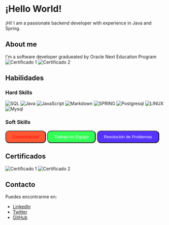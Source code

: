 # ¡Hello World!

¡Hi! I am a passionate backend developer with experience in Java and Spring.

## About me

I'm a software developer gradueated by Oracle Next Education Program
![Certificado 1](ruta/certificado1.png)
![Certificado 2](ruta/certificado2.png)

## Habilidades

### Hard Skills
![SQL](https://img.shields.io/badge/SQL-%23E34F26.svg?style=for-the-badge&logo=html5&logoColor=white) ![Java](https://img.shields.io/badge/java-%23ED8B00.svg?style=for-the-badge&logo=java&logoColor=white) ![JavaScript](https://img.shields.io/badge/javascript-%23323330.svg?style=for-the-badge&logo=javascript&logoColor=%23F7DF1E) ![Markdown](https://img.shields.io/badge/markdown-%23000000.svg?style=for-the-badge&logo=markdown&logoColor=white)  ![SPRING](https://img.shields.io/badge/SPRING-e0e0e0?style=for-the-badge&logo=spring&logoColor=080A13) ![Postgresql](https://img.shields.io/badge/Postgresql-203759?style=for-the-badge&logo=Postgresql&logoColor=EEF37B) ![LINUX](https://img.shields.io/badge/Linux-FCC624?style=for-the-badge&logo=linux&logoColor=black) ![Mysql](https://img.shields.io/badge/Mysql-%23026AA7.svg?style=for-the-badge&logo=Mysql&logoColor=white)

### Soft Skills

<button style="border-radius: 12px; padding: 10px 20px; background-color: #FF5733; color: red;">Comunicación</button>
<button style="border-radius: 12px; padding: 10px 20px; background-color: #33FF57; color: white;">Trabajo en Equipo</button>
<button style="border-radius: 12px; padding: 10px 20px; background-color: #5733FF; color: white;">Resolución de Problemas</button>

## Certificados

![Certificado 1](ruta/certificado1.png)
![Certificado 2](ruta/certificado2.png)

## Contacto

Puedes encontrarme en:

- [LinkedIn](https://www.linkedin.com/tu_perfil)
- [Twitter](https://www.twitter.com/tu_perfil)
- [GitHub](https://www.github.com/tu_perfil)
